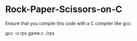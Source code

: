 # Rock-Paper-Scissors-on-C

Ensure that you compile this code with a C compiler like gcc:

gcc -o rps game.c
./rps

